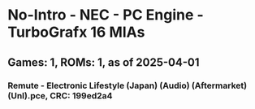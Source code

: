 # No-Intro - NEC - PC Engine - TurboGrafx 16 MIAs
## Games: 1, ROMs: 1, as of 2025-04-01

### Remute - Electronic Lifestyle (Japan) (Audio) (Aftermarket) (Unl).pce, CRC: 199ed2a4
